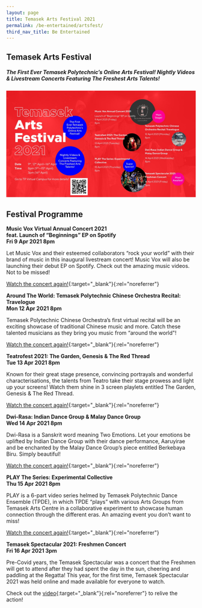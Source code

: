 ```yaml
---
layout: page
title: Temasek Arts Festival 2021
permalink: /be-entertained/artsfest/
third_nav_title: Be Entertained
---
```

## Temasek Arts Festival

<h5>The First Ever Temasek Polytechnic’s Online Arts Festival! Nightly Videos & Livestream Concerts Featuring The Freshest Arts Talents!</h5>


![ArtsFest](/images/BeEntertained-ArtsfestQR.png)


## Festival Programme

**Music Vox Virtual Annual Concert 2021**<br>
**feat. Launch of “Beginnings” EP on Spotify**<br>
**Fri 9 Apr 2021 8pm**

Let Music Vox and their esteemed collaborators “rock your world” with their brand of music in this inaugural livestream concert! Music Vox will also be launching their debut EP on Spotify. Check out the amazing music videos. Not to be missed!

[Watch the concert again!](https://vimeo.com/534288370){:target="_blank"}{:rel="noreferrer"}

**Around The World: Temasek Polytechnic Chinese Orchestra Recital: Travelogue**<br>
**Mon 12 Apr 2021 8pm**

Temasek Polytechnic Chinese Orchestra’s first virtual recital will be an exciting showcase of traditional Chinese music and more. Catch these talented musicians as they bring you music from “around the world"!

[Watch the concert again!](https://www.youtube.com/watch?v=MKM3g2s_lgs){:target="_blank"}{:rel="noreferrer"}

**Teatrofest 2021: The Garden, Genesis & The Red Thread**<br>
**Tue 13 Apr 2021 8pm**

Known for their great stage presence, convincing portrayals and wonderful characterisations, the talents from Teatro take their stage prowess and light up your screens! Watch them shine in 3 screen playlets entitled The Garden, Genesis & The Red Thread.

[Watch the concert again!](https://www.youtube.com/watch?v=hlMP24WJVIw){:target="_blank"}{:rel="noreferrer"}

**Dwi-Rasa: Indian Dance Group & Malay Dance Group**<br>
**Wed 14 Apr 2021 8pm**

Dwi-Rasa is a Sanskrit word meaning Two Emotions. Let your emotions be uplifted by Indian Dance Group with their dance performance, Aaruyirae and be enchanted by the Malay Dance Group’s piece entitled Berkebaya Biru. Simply beautiful!

[Watch the concert again!](https://youtu.be/hkGV43FYpTM){:target="_blank"}{:rel="noreferrer"}

**PLAY The Series: Experimental Collective**<br>
**Thu 15 Apr 2021 8pm**

PLAY is a 6-part video series helmed by Temasek Polytechnic Dance Ensemble (TPDE), in which TPDE “plays” with various Arts Groups from Temasek Arts Centre in a collaborative experiment to showcase human connection through the different eras. An amazing event you don’t want to miss!

[Watch the concert again!](https://youtu.be/uPutWi3LQoM){:target="_blank"}{:rel="noreferrer"}

**Temasek Spectacular 2021: Freshmen Concert**<br>
**Fri 16 Apr 2021 3pm**

Pre-Covid years, the Temasek Spectacular was a concert that the Freshmen will get to attend after they had spent the day in the sun, cheering and paddling at the Regatta! This year, for the first time, Temasek Spectacular 2021 was held online and made available for everyone to watch.

Check out the [video](https://www.youtube.com/watch?v=1YClN40nEYc){:target="_blank"}{:rel="noreferrer"} to relive the action!
